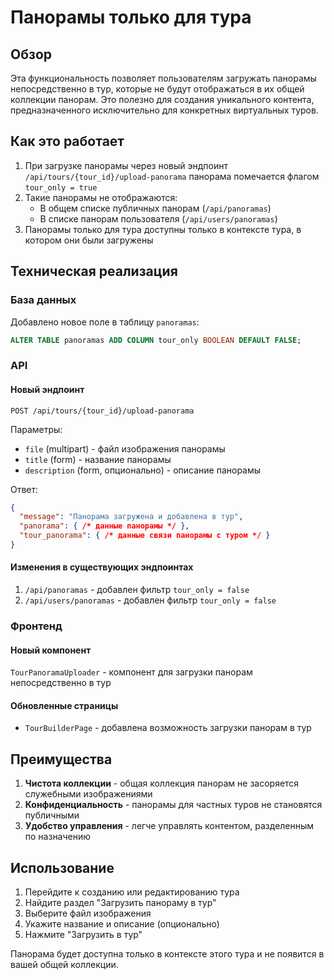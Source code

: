 # Панорамы только для тура

## Обзор

Эта функциональность позволяет пользователям загружать панорамы непосредственно в тур, которые не будут отображаться в их общей коллекции панорам. Это полезно для создания уникального контента, предназначенного исключительно для конкретных виртуальных туров.

## Как это работает

1. При загрузке панорамы через новый эндпоинт `/api/tours/{tour_id}/upload-panorama` панорама помечается флагом `tour_only = true`
2. Такие панорамы не отображаются:
   - В общем списке публичных панорам (`/api/panoramas`)
   - В списке панорам пользователя (`/api/users/panoramas`)
3. Панорамы только для тура доступны только в контексте тура, в котором они были загружены

## Техническая реализация

### База данных

Добавлено новое поле в таблицу `panoramas`:
```sql
ALTER TABLE panoramas ADD COLUMN tour_only BOOLEAN DEFAULT FALSE;
```

### API

#### Новый эндпоинт
```
POST /api/tours/{tour_id}/upload-panorama
```

Параметры:
- `file` (multipart) - файл изображения панорамы
- `title` (form) - название панорамы
- `description` (form, опционально) - описание панорамы

Ответ:
```json
{
  "message": "Панорама загружена и добавлена в тур",
  "panorama": { /* данные панорамы */ },
  "tour_panorama": { /* данные связи панорамы с туром */ }
}
```

#### Изменения в существующих эндпоинтах

1. `/api/panoramas` - добавлен фильтр `tour_only = false`
2. `/api/users/panoramas` - добавлен фильтр `tour_only = false`

### Фронтенд

#### Новый компонент
`TourPanoramaUploader` - компонент для загрузки панорам непосредственно в тур

#### Обновленные страницы
- `TourBuilderPage` - добавлена возможность загрузки панорам в тур

## Преимущества

1. **Чистота коллекции** - общая коллекция панорам не засоряется служебными изображениями
2. **Конфиденциальность** - панорамы для частных туров не становятся публичными
3. **Удобство управления** - легче управлять контентом, разделенным по назначению

## Использование

1. Перейдите к созданию или редактированию тура
2. Найдите раздел "Загрузить панораму в тур"
3. Выберите файл изображения
4. Укажите название и описание (опционально)
5. Нажмите "Загрузить в тур"

Панорама будет доступна только в контексте этого тура и не появится в вашей общей коллекции.